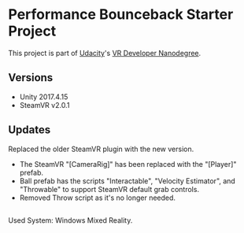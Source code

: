 # Performance Bounceback Starter Project

This project is part of [Udacity](https://www.udacity.com "Udacity - Be in demand")'s [VR Developer Nanodegree](https://www.udacity.com/course/vr-developer-nanodegree--nd017).

## Versions
- Unity 2017.4.15
- SteamVR v2.0.1

## Updates
Replaced the older SteamVR plugin with the new version. 
- The SteamVR "[CameraRig]" has been replaced with the "[Player]" prefab. 
- Ball prefab has the scripts "Interactable", "Velocity Estimator", and "Throwable" to support SteamVR default grab controls. 
- Removed Throw script as it's no longer needed.

##

Used System: 
Windows Mixed Reality.
